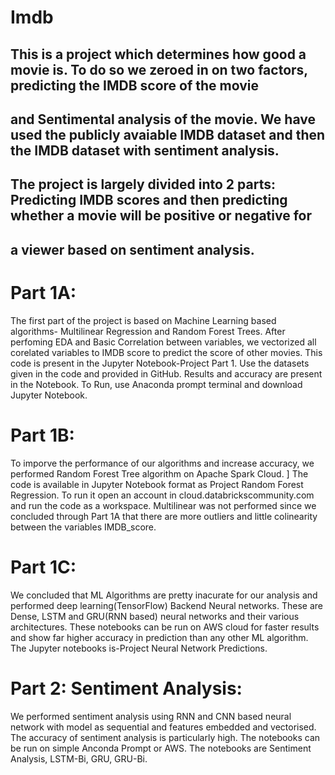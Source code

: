 # Imdb
## This is a project which determines how good a movie is. To do so we zeroed in on two factors, predicting the IMDB score of the movie 
## and Sentimental analysis of the movie. We have used the publicly avaiable IMDB dataset and then the IMDB dataset with sentiment analysis. 
## The project is largely divided into 2 parts: Predicting IMDB scores and then predicting whether a movie will be positive or negative for 
## a viewer based on sentiment analysis. 

# Part 1A:
The first part of the project is based on Machine Learning based algorithms- Multilinear Regression and Random Forest Trees. After perfoming EDA and Basic Correlation between variables, we vectorized all corelated variables to IMDB score to predict the score of other movies. 
This code is present in the Jupyter Notebook-Project Part 1. Use the datasets given in the code and provided in GitHub. Results and 
accuracy are present in the Notebook. To Run, use Anaconda prompt terminal and download Jupyter Notebook.

# Part 1B: 
To imporve the performance of our algorithms and increase accuracy, we performed Random Forest Tree algorithm on Apache Spark Cloud. ]
The code is available in Jupyter Notebook format as Project Random Forest Regression. To run it open an account in cloud.databrickscommunity.com and run the code as a workspace.
Multilinear was not performed since we concluded through Part 1A that there are more outliers and little colinearity between the variables 
IMDB_score. 

# Part 1C: 
We concluded that ML Algorithms are pretty inacurate for our analysis and performed deep learning(TensorFlow) Backend Neural networks. These are 
Dense, LSTM and GRU(RNN based) neural networks and their various architectures. These notebooks can be run on AWS cloud for faster results
and show far higher accuracy in prediction than any other ML algorithm.
The Jupyter notebooks is-Project Neural Network Predictions.

# Part 2: Sentiment Analysis: 
We performed sentiment analysis using RNN and CNN based neural network with model as sequential and features embedded and vectorised. 
The accuracy of sentiment analysis is particularly high. The notebooks can be run on simple Anconda Prompt or AWS. The notebooks are
Sentiment Analysis, LSTM-Bi, GRU, GRU-Bi.
